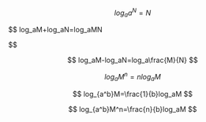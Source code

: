 $$
log_aa^N=N
$$

$$
log_aM+log_aN=log_aMN
$$

$$
log_aM-log_aN=log_a\frac{M}{N}
$$

$$
log_aM^n=nlog_aM
$$

$$
log_{a^b}M=\frac{1}{b}log_aM
$$

$$
log_{a^b}M^n=\frac{n}{b}log_aM
$$


